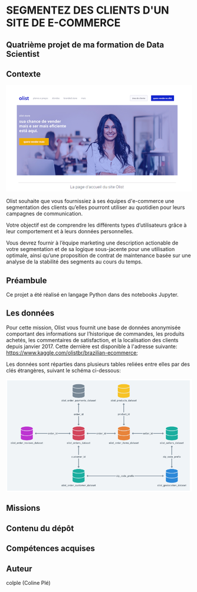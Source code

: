# SEGMENTEZ DES CLIENTS D'UN SITE DE E-COMMERCE

## Quatrième projet de ma formation de Data Scientist

## Contexte

<p align="center">
  <img src="page_accueil_site_olist.png" alt="Texte alternatif">
</p>

Olist souhaite que vous fournissiez à ses équipes d'e-commerce une segmentation des clients qu’elles pourront utiliser au quotidien pour leurs campagnes de communication.

Votre objectif est de comprendre les différents types d’utilisateurs grâce à leur comportement et à leurs données personnelles.

Vous devrez fournir à l’équipe marketing une description actionable de votre segmentation et de sa logique sous-jacente pour une utilisation optimale, ainsi qu’une proposition de contrat de maintenance basée sur une analyse de la stabilité des segments au cours du temps.

## Préambule
Ce projet a été réalisé en langage Python dans des notebooks Jupyter.

## Les données
Pour cette mission, Olist vous fournit une base de données anonymisée comportant des informations sur l’historique de commandes, les produits achetés, les commentaires de satisfaction, et la localisation des clients depuis janvier 2017. Cette dernière est disponible à l'adresse suivante: https://www.kaggle.com/olistbr/brazilian-ecommerce;

Les données sont réparties dans plusieurs tables reliées entre elles par des clés étrangères, suivant le schéma ci-dessous:

<p align="center">
  <img src="schema_donnees.png" alt="Texte alternatif">
</p>

## Missions

## Contenu du dépôt

## Compétences acquises

## Auteur
colple (Coline Plé)
